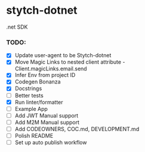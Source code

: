 # stytch-dotnet
.net SDK


### TODO:
- [x] Update user-agent to be Stytch-dotnet
- [x] Move Magic Links to nested client attribute - Client.magicLinks.email.send
- [x] Infer Env from project ID
- [x] Codegen Bonanza
- [x] Docstrings
- [ ] Better tests
- [x] Run linter/formatter
- [ ] Example App
- [ ] Add JWT Manual support
- [ ] Add M2M Manual support
- [ ] Add CODEOWNERS, COC.md, DEVELOPMENT.md
- [ ] Polish README
- [ ] Set up auto publish workflow